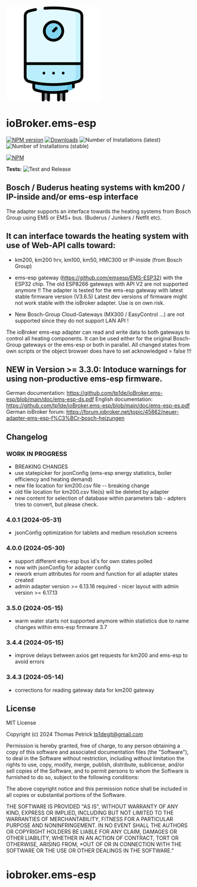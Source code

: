 ![Logo](admin/ems-esp.png)
# ioBroker.ems-esp

[![NPM version](https://img.shields.io/npm/v/iobroker.ems-esp.svg)](https://www.npmjs.com/package/iobroker.ems-esp)
[![Downloads](https://img.shields.io/npm/dm/iobroker.ems-esp.svg)](https://www.npmjs.com/package/iobroker.ems-esp)
![Number of Installations (latest)](https://iobroker.live/badges/ems-esp-installed.svg)
![Number of Installations (stable)](https://iobroker.live/badges/ems-esp-stable.svg)


[![NPM](https://nodei.co/npm/iobroker.ems-esp.png?downloads=true)](https://nodei.co/npm/iobroker.ems-esp/)

**Tests:** ![Test and Release](https://github.com/tp1de/ioBroker.ems-esp/workflows/Test%20and%20Release/badge.svg)

## Bosch / Buderus heating systems with km200 / IP-inside and/or ems-esp interface 

The adapter supports an interface towards the heating systems from Bosch Group using EMS or EMS+ bus. 
(Buderus / Junkers / Netfit etc). 

## It can interface towards the heating system with use of Web-API calls toward:

* km200, km200 hrv, km100, km50, HMC300 or IP-inside (from Bosch Group) 

* ems-esp gateway (https://github.com/emsesp/EMS-ESP32) with the ESP32 chip. 
  The old ESP8266 gateways with API V2 are not supported anymore !!
  The adapter is tested for the ems-esp gateway with latest stable firmware version (V3.6.5)
  Latest dev versions of firmware might not work stable with the ioBroker adapter. Use is on own risk.

* New Bosch-Group Cloud-Gateways (MX300 / EasyControl ...) are not supported since they do not support LAN API !

The ioBroker ems-esp adapter can read and write data to both gateways to control all heating components. 
It can be used either for the original Bosch-Group gateways or the ems-esp or both in parallel.
All changed states from own scripts or the object browser does have to set acknowledged = false !!!

## NEW in Version >= 3.3.0: Intoduce warnings for using non-productive ems-esp firmware. 

German  documentation: https://github.com/tp1de/ioBroker.ems-esp/blob/main/doc/ems-esp-ds.pdf
English documentation: https://github.com/tp1de/ioBroker.ems-esp/blob/main/doc/ems-esp-es.pdf
German ioBroker forum: https://forum.iobroker.net/topic/45862/neuer-adapter-ems-esp-f%C3%BCr-bosch-heizungen


## Changelog
<!--
	Placeholder for the next version (at the beginning of the line):
	### **WORK IN PROGRESS**
-->
### **WORK IN PROGRESS**
* BREAKING CHANGES
* use statepicker for jsonConfig (ems-esp energy statistics, boiler efficiency and heating demand)
* new file location for km200.csv file -- breaking change
* old file location for km200.csv file(s) will be deleted by adapter
* new content for selection of database within parameters tab - adpters tries to convert, but please check.

### 4.0.1 (2024-05-31)
* jsonConfig optimization for tablets and medium resolution screens

### 4.0.0 (2024-05-30)
* support different ems-esp bus id's for own states polled
* now with jsonConfig for adapter config
* rework enum attributes for room and function for all adapter states created 
* admin adapter version >= 6.13.16 required - nicer layout with admin version >= 6.17.13

### 3.5.0 (2024-05-15)
* warm water starts not supported anymore within statistics due to name changes within ems-esp firmware 3.7

### 3.4.4 (2024-05-15)
* improve delays between axios get requests for km200 and ems-esp to avoid errors

### 3.4.3 (2024-05-14)
* corrections for reading gateway data for km200 gateway

## License
MIT License

Copyright (c) 2024 Thomas Petrick <tp1degit@gmail.com>

Permission is hereby granted, free of charge, to any person obtaining a copy
of this software and associated documentation files (the "Software"), to deal
in the Software without restriction, including without limitation the rights
to use, copy, modify, merge, publish, distribute, sublicense, and/or sell
copies of the Software, and to permit persons to whom the Software is
furnished to do so, subject to the following conditions:

The above copyright notice and this permission notice shall be included in all
copies or substantial portions of the Software.

THE SOFTWARE IS PROVIDED "AS IS", WITHOUT WARRANTY OF ANY KIND, EXPRESS OR
IMPLIED, INCLUDING BUT NOT LIMITED TO THE WARRANTIES OF MERCHANTABILITY,
FITNESS FOR A PARTICULAR PURPOSE AND NONINFRINGEMENT. IN NO EVENT SHALL THE
AUTHORS OR COPYRIGHT HOLDERS BE LIABLE FOR ANY CLAIM, DAMAGES OR OTHER
LIABILITY, WHETHER IN AN ACTION OF CONTRACT, TORT OR OTHERWISE, ARISING FROM,
*OUT OF OR IN CONNECTION WITH THE SOFTWARE OR THE USE OR OTHER DEALINGS IN THE
SOFTWARE."
# iobroker.ems-esp
